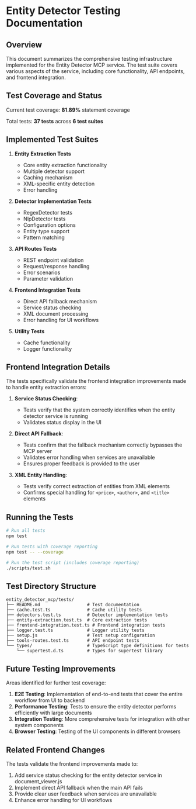 # Entity Detector Testing Documentation

## Overview

This document summarizes the comprehensive testing infrastructure implemented for the Entity Detector MCP service. The test suite covers various aspects of the service, including core functionality, API endpoints, and frontend integration.

## Test Coverage and Status

Current test coverage: **81.89%** statement coverage

Total tests: **37 tests** across **6 test suites**

## Implemented Test Suites

1. **Entity Extraction Tests**
   - Core entity extraction functionality
   - Multiple detector support
   - Caching mechanism
   - XML-specific entity detection
   - Error handling

2. **Detector Implementation Tests**
   - RegexDetector tests
   - NlpDetector tests
   - Configuration options
   - Entity type support
   - Pattern matching

3. **API Routes Tests**
   - REST endpoint validation
   - Request/response handling
   - Error scenarios
   - Parameter validation

4. **Frontend Integration Tests**
   - Direct API fallback mechanism
   - Service status checking
   - XML document processing
   - Error handling for UI workflows

5. **Utility Tests**
   - Cache functionality
   - Logger functionality

## Frontend Integration Details

The tests specifically validate the frontend integration improvements made to handle entity extraction errors:

1. **Service Status Checking**: 
   - Tests verify that the system correctly identifies when the entity detector service is running
   - Validates status display in the UI

2. **Direct API Fallback**:
   - Tests confirm that the fallback mechanism correctly bypasses the MCP server
   - Validates error handling when services are unavailable
   - Ensures proper feedback is provided to the user

3. **XML Entity Handling**:
   - Tests verify correct extraction of entities from XML elements
   - Confirms special handling for `<price>`, `<author>`, and `<title>` elements

## Running the Tests

```bash
# Run all tests
npm test

# Run tests with coverage reporting
npm test -- --coverage

# Run the test script (includes coverage reporting)
./scripts/test.sh
```

## Test Directory Structure

```
entity_detector_mcp/tests/
├── README.md                  # Test documentation
├── cache.test.ts              # Cache utility tests
├── detectors.test.ts          # Detector implementation tests
├── entity-extraction.test.ts  # Core extraction tests
├── frontend-integration.test.ts # Frontend integration tests
├── logger.test.ts             # Logger utility tests
├── setup.js                   # Test setup configuration
├── tools-routes.test.ts       # API endpoint tests
└── types/                     # TypeScript type definitions for tests
    └── supertest.d.ts         # Types for supertest library
```

## Future Testing Improvements

Areas identified for further test coverage:

1. **E2E Testing**: Implementation of end-to-end tests that cover the entire workflow from UI to backend
2. **Performance Testing**: Tests to ensure the entity detector performs efficiently with large documents
3. **Integration Testing**: More comprehensive tests for integration with other system components
4. **Browser Testing**: Testing of the UI components in different browsers

## Related Frontend Changes

The tests validate the frontend improvements made to:

1. Add service status checking for the entity detector service in document_viewer.js
2. Implement direct API fallback when the main API fails
3. Provide clear user feedback when services are unavailable
4. Enhance error handling for UI workflows